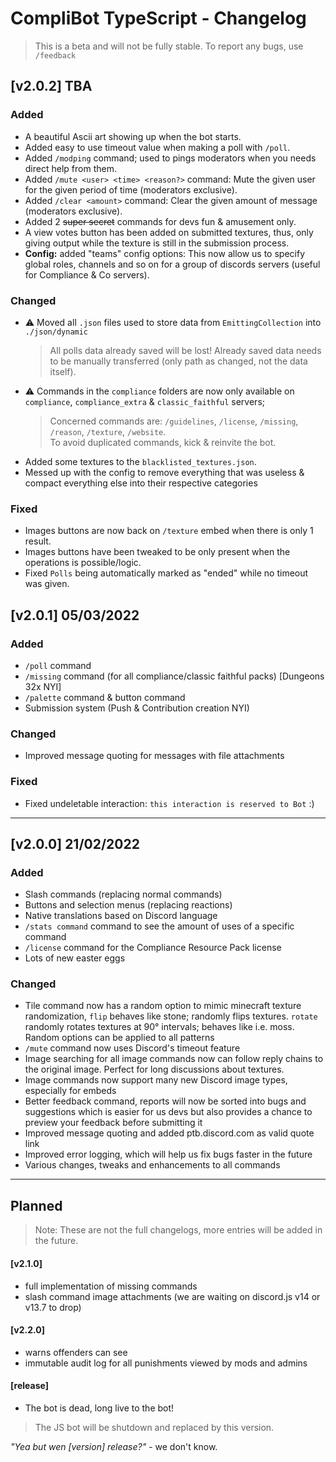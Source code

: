 # CompliBot TypeScript - Changelog
> This is a beta and will not be fully stable. To report any bugs, use `/feedback`

## [v2.0.2] TBA

### Added
- A beautiful Ascii art showing up when the bot starts.
- Added easy to use timeout value when making a poll with `/poll`.
- Added `/modping` command; used to pings moderators when you needs direct help from them.
- Added `/mute <user> <time> <reason?>` command: Mute the given user for the given period of time (moderators exclusive).
- Added `/clear <amount>` command: Clear the given amount of message (moderators exclusive).
- Added 2 ~~super secret~~ commands for devs fun & amusement only.
- A view votes button has been added on submitted textures, thus, only giving output while the texture is still in the submission process.
- **Config:** added "teams" config options: This now allow us to specify global roles, channels and so on for a group of discords servers (useful for Compliance & Co servers).

### Changed
- ⚠️ Moved all `.json` files used to store data from `EmittingCollection` into `./json/dynamic`
  > All polls data already saved will be lost! Already saved data needs to be manually transferred (only path as changed, not the data itself).
- ⚠️ Commands in the `compliance` folders are now only available on `compliance`, `compliance_extra` & `classic_faithful` servers;  
  > Concerned commands are: `/guidelines`, `/license`, `/missing`, `/reason`, `/texture`, `/website`.  
  > To avoid duplicated commands, kick & reinvite the bot.
- Added some textures to the `blacklisted_textures.json`.
- Messed up with the config to remove everything that was useless & compact everything else into their respective categories

### Fixed
- Images buttons are now back on `/texture` embed when there is only 1 result.
- Images buttons have been tweaked to be only present when the operations is possible/logic.
- Fixed `Polls` being automatically marked as "ended" while no timeout was given.

## [v2.0.1] 05/03/2022

### Added
- `/poll` command
- `/missing` command (for all compliance/classic faithful packs) [Dungeons 32x NYI]
- `/palette` command & button command
- Submission system (Push & Contribution creation NYI)

### Changed
- Improved message quoting for messages with file attachments

### Fixed
- Fixed undeletable interaction: `this interaction is reserved to Bot` :)

---
## [v2.0.0] 21/02/2022

### Added

- Slash commands (replacing normal commands)
- Buttons and selection menus (replacing reactions)
- Native translations based on Discord language
- `/stats command` command to see the amount of uses of a specific command
- `/license` command for the Compliance Resource Pack license
- Lots of new easter eggs

### Changed

- Tile command now has a random option to mimic minecraft texture randomization,
`flip` behaves like stone; randomly flips textures. `rotate`
randomly rotates textures at 90° intervals; behaves like i.e. moss.
Random options can be applied to all patterns
- `/mute` command now uses Discord's timeout feature
- Image searching for all image commands now can follow reply chains to the original image. Perfect for long discussions about textures.
- Image commands now support many new Discord image types, especially for embeds
- Better feedback command, reports will now be sorted into bugs and suggestions which is easier for us devs but also provides a chance to preview your feedback before submitting it
- Improved message quoting and added ptb.discord.com as valid quote link
- Improved error logging, which will help us fix bugs faster in the future
- Various changes, tweaks and enhancements to all commands

---
## Planned

> Note: These are not the full changelogs, more entries will be added in the future.

#### [v2.1.0]
- full implementation of missing commands
- slash command image attachments (we are waiting on discord.js v14 or v13.7 to drop)
#### [v2.2.0]
- warns offenders can see
- immutable audit log for all punishments viewed by mods and admins
#### [release] 
- The bot is dead, long live to the bot!
> The JS bot will be shutdown and replaced by this version.

_"Yea but wen [version] release?"_ - we don't know.
